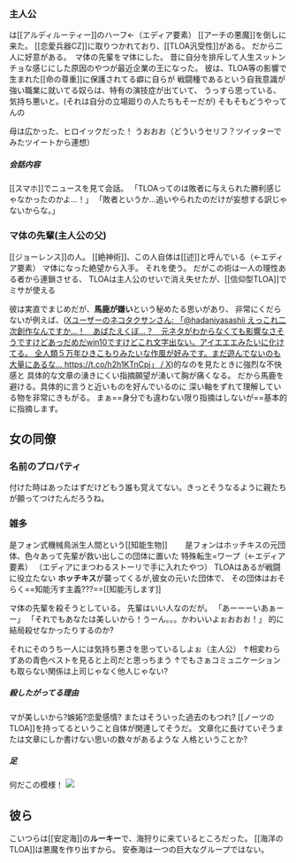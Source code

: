 ### 主人公
は[[アルディルーティー]]のハーフ←（エディア要素）
[[アーチの悪魔]]を倒しに来た。
[[恋愛兵器CZ]]に取りつかれており、[[TLOA汎受性]]がある。
だから二人に好意がある。　マ体の先輩をマ体にした。
昔に自分を排斥して人生スットンチョな感じにした原因のやつが最近企業の王になった。
彼は、TLOA等の影響で生まれた[[命の尊重]]に保護されてる癖に自らが
戦闘種であるという自我意識が強い職業に就いてる奴らは、特有の演技症が出ていて、
うっすら思っている、気持ち悪いと。(それは自分の立場廻りの人たちもそーだが)
そもそもどうやってんの

母は広かった、ヒロイックだった！
うおおお（どういうセリフ？ツイッターでみたツイートから連想）
##### 会話内容
[[スマホ]]でニュースを見て会話。
「TLOAってのは敗者に与えられた勝利感じゃなかったのかよ…！」
「敗者というか…追いやられたのだけが妄想する訳じゃないからな。」
### マ体の先輩(主人公の父)
[[ジョーレンス]]の人。
[[絶神術]]、この人自体は[[述]]と呼んでいる（←エディア要素）
マ体になった絶望から入手。
それを使う。
だがこの術は一人の理性ある者から連鎖させる、
TLOAは主人公のせいで消え失せたが、[[信仰型TLOA]]でミサが使える

彼は実直でまじめだが、**馬鹿が嫌い**という秘めたる思いがあり、
非常にくだらないが例えば、([Xユーザーのネコタクサンさん: 「@hadaniyasashii えっこれ二次創作なんですか…！　あばたえくぼ…？　元ネタがわからなくても影響なさそうですけどあっだめだwin10ですけどこれ文字出ない。アイエエエみたいに化けてる。 全人類５万年ひきこもりみたいな作風が好みです。まだ遊んでないのも大量にあるな… https://t.co/h2h1KTnCpj」 / X](https://x.com/nekotakusan/status/882992149964275713))的なのを見たときに強烈な不快感と
具体的な文章の湧きにくい指摘願望が湧いて胸が痛くなる。
だから馬鹿を避ける。具体的に言うと近いものを好んでいるのに
深い軸をずれて理解している物を非常にきもがる。
まぁ==身分でも違わない限り指摘はしないが==基本的に指摘します。


## 女の同僚
### 名前のプロパティ
付けた時はあったはずだけどもう誰も覚えてない。きっとそうなるように親たちが願ってつけたんだろうね。
### 雑多
是フォン式機械鳥派生人間という[[知能生物]]　　
是フォンはホッチキスの元団体、色々あって先輩が救い出しこの団体に置いた
特殊転生=ワープ（←エディア要素）
（エディアにまつわるストーリで手に入れたやつ）
TLOAはあるが戦闘に役立たない
**ホッチキス**が襲ってくるが,彼女の元いた団体で、
その団体はおそらく==知能汚す主義???==[[知能汚します]]

マ体の先輩を殺そうとしている。
先輩はいい人なのだが。
「あーーーいあぁーー」
「それでもあなたは美しいから！うーん。。。かわいいよぉおおお！」
的に結局殺せなかったりするのか?

それにそのうち一人には気持ち悪さを思っているしよぉ（主人公）
↑相変わらずあの青色ベストを見ると上司だと思っちまう
↑でもさぁコミュニケーションも取らない関係は上司じゃなく他人じゃない?

##### 殺したがってる理由
マが美しいから?嫉妬?恋愛感情?
またはそういった過去のもつれ?
[[ノーツのTLOA]]を持ってるということ自体が関連してそうだ。
文章化に長けていそうまたは文章にしか書けない思いの数々があるような
人格ということか?
##### 足
何だこの模様！
![](https://twitter.com/Jleryxa/status/1839023551950516393)



## 彼ら
こいつらは[[安定海]]の**ルーキー**で、海狩りに来ているところだった。
[[海洋のTLOA]]は悪魔を作り出すから。
安泰海は一つの巨大なグループではない。

